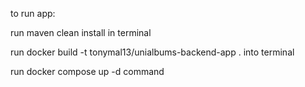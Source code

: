 to run app:

run
maven clean install
in terminal

run
docker build -t tonymal13/unialbums-backend-app .
into terminal

run
docker compose up -d
command
